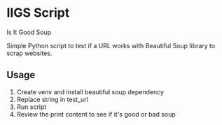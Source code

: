 # IIGS Script
Is It Good Soup

Simple Python script to test if a URL works with Beautiful Soup library to scrap websites.

## Usage
1. Create venv and install beautiful soup dependency
2. Replace string in test_url
3. Run script
4. Review the print content to see if it's good or bad soup


